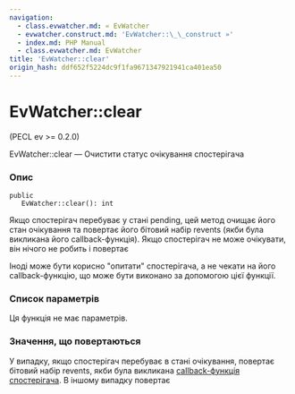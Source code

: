 ```yaml
---
navigation:
  - class.evwatcher.md: « EvWatcher
  - evwatcher.construct.md: 'EvWatcher::\_\_construct »'
  - index.md: PHP Manual
  - class.evwatcher.md: EvWatcher
title: 'EvWatcher::clear'
origin_hash: ddf652f5224dc9f1fa9671347921941ca401ea50
---
```

# EvWatcher::clear

(PECL ev >= 0.2.0)

EvWatcher::clear — Очистити статус очікування спостерігача

### Опис

```methodsynopsis
public
   EvWatcher::clear(): int
```

Якщо спостерігач перебуває у стані pending, цей метод очищає його стан очікування та повертає його бітовий набір revents (якби була викликана його callback-функція). Якщо спостерігач не може очікувати, він нічого не робить і повертає

Іноді може бути корисно "опитати" спостерігача, а не чекати на його callback-функцію, що може бути виконано за допомогою цієї функції.

### Список параметрів

Ця функція не має параметрів.

### Значення, що повертаються

У випадку, якщо спостерігач перебуває в стані очікування, повертає бітовий набір revents, якби була викликана [callback-функція спостерігача](ev.watcher-callbacks.md). В іншому випадку повертає
